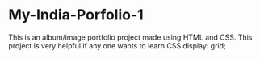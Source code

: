 # My-India-Porfolio-1
This is an album/image portfolio project made using HTML and CSS. This project is very helpful if any one wants to learn CSS display: grid;
